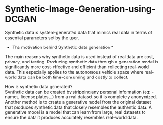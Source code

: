 # Synthetic-Image-Generation-using-DCGAN
Synthetic data is system-generated data that mimics real data in terms of essential parameters set by the user.  

* The motivation behind Synthetic data generation *  

The main reasons why synthetic data is used instead of real data are cost, privacy, and testing. Producing synthetic data through a generation model is significantly more cost-effective and efficient than collecting real-world data. This especially applies to the autonomous vehicle space where real-world data can be both time-consuming and costly to collect. 

How is synthetic data generated?  
Synthetic data can be created by stripping any personal information (eg: - names, license plates,..) from a real dataset so it is completely anonymized. Another method is to create a generative model from the original dataset that produces synthetic data that closely resembles the authentic data. A generative model is a model that can learn from large, real datasets to ensure the data it produces accurately resembles real-world data.
